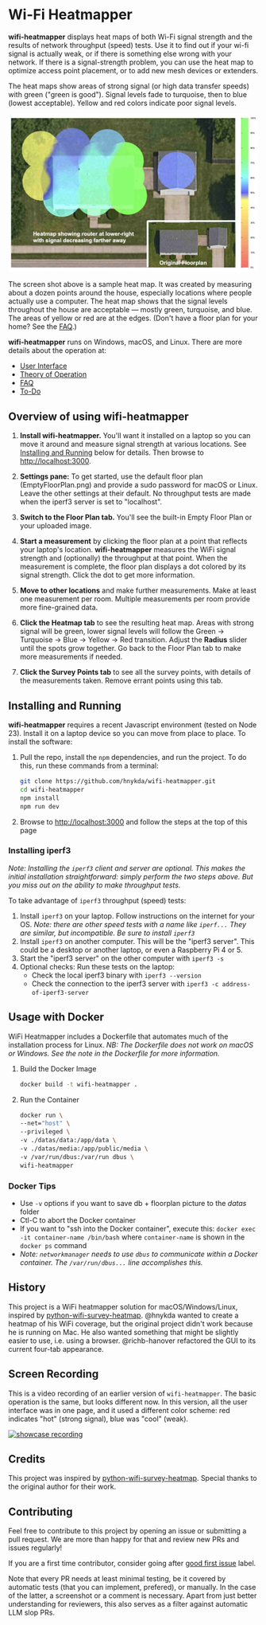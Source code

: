 # Wi-Fi Heatmapper

**wifi-heatmapper** displays heat maps of both
Wi-Fi signal strength and
the results of network throughput (speed) tests.
Use it to find out if your wi-fi signal is actually weak,
or if there is something else wrong with your network.
If there is a signal-strength problem, you can use the
heat map to optimize access point placement,
or to add new mesh devices or extenders.

The heat maps show areas of strong signal
(or high data transfer speeds) with green ("green is good").
Signal levels fade to turquoise, then to blue
(lowest acceptable).
Yellow and red colors indicate poor signal levels.

![heatmap example](docs/images/Heatmap.jpg)

The screen shot above is a sample heat map.
It was created by measuring about a dozen points around the house,
especially locations where people actually use a computer.
The heat map shows that the signal levels throughout the house
are acceptable &mdash; mostly green, turquoise, and blue.
The areas of yellow or red are at the edges.
(Don't have a floor plan for your home?
See the [FAQ](docs/FAQ.md).)

**wifi-heatmapper** runs on Windows, macOS, and Linux.
There are more details about the operation at:

* [User Interface](docs/User_Interface.md)
* [Theory of Operation](docs/Theory_of_Operation.md)
* [FAQ](docs/FAQ.md)
* [To-Do](docs/To-Do.md)

## Overview of using wifi-heatmapper

1. **Install wifi-heatmapper.**
You'll want it installed on a laptop so you can move it around
and measure signal strength at various locations.
See [Installing and Running](#installing-and-running)
below for details.
Then browse to
[http://localhost:3000](http://localhost:3000).

2. **Settings pane:** To get started, use the default floor plan
(EmptyFloorPlan.png)
and provide a sudo password for macOS or Linux.
Leave the other settings at their default.
No throughput tests are made when the iperf3 server is set
to "localhost".

3. **Switch to the Floor Plan tab.**
You'll see the built-in Empty Floor Plan or your uploaded image.

4. **Start a measurement** by clicking the floor plan at a point
that reflects your laptop's location.
**wifi-heatmapper** measures the WiFi signal strength and
(optionally) the throughput at that point.
When the measurement is complete, the floor plan displays
a dot colored by its signal strength.
Click the dot to get more information.

5. **Move to other locations** and make further measurements.
Make at least one measurement per room.
Multiple measurements per room provide more fine-grained data.

6. **Click the Heatmap tab** to see the resulting heat map.
Areas with strong signal will be green,
lower signal levels will follow the
Green -> Turquoise -> Blue -> Yellow -> Red transition.
Adjust the **Radius** slider until the spots grow together.
Go back to the Floor Plan tab to make more measurements if needed.

7. **Click the Survey Points tab** to see all the survey points,
with details of the measurements taken.
Remove errant points using this tab.

## Installing and Running

**wifi-heatmapper** requires a recent Javascript environment
(tested on Node 23).
Install it on a laptop device so you can move from place to place.
To install the software:

1. Pull the repo, install the `npm` dependencies,
   and run the project.
   To do this, run these commands from a terminal:

   ```bash
   git clone https://github.com/hnykda/wifi-heatmapper.git
   cd wifi-heatmapper
   npm install
   npm run dev
   ```

2. Browse to [http://localhost:3000](http://localhost:3000)
   and follow the steps at the top of this page

### Installing iperf3

_Note: Installing the `iperf3` client and server are optional.
This makes the initial installation straightforward:
simply perform the two steps above.
But you miss out on the ability to make throughput tests._

To take advantage of `iperf3` throughput (speed) tests:

1. Install `iperf3` on your laptop.
   Follow instructions on the internet for your OS.
   _Note: there are other speed tests with a name like `iperf...`
   They are similar, but incompatible.
   Be sure to install `iperf3`_
2. Install `iperf3` on another computer.
   This will be the "iperf3 server".
   This could be a desktop or another laptop,
   or even a Raspberry Pi 4 or 5.
3. Start the "iperf3 server" on the other computer with
   `iperf3 -s`
4. Optional checks: Run these tests on the laptop:
   * Check the local iperf3 binary with `iperf3 --version`
   * Check the connection to the iperf3 server
      with `iperf3 -c address-of-iperf3-server`

## Usage with Docker

WiFi Heatmapper includes a Dockerfile that automates much of
the installation process for Linux.
_NB: The Dockerfile does not work on macOS or Windows.
See the note in the Dockerfile for more information._

1. Build the Docker Image

   ```bash
   docker build -t wifi-heatmapper .
   ```

2. Run the Container

   ```bash
   docker run \
   --net="host" \
   --privileged \
   -v ./datas/data:/app/data \
   -v ./datas/media:/app/public/media \
   -v /var/run/dbus:/var/run dbus \
   wifi-heatmapper
   ```

### Docker Tips

* Use `-v` options if you want to save db + floorplan picture
  to the _datas_ folder
* Ctl-C to abort the Docker container
* If you want to "ssh into the Docker container", execute this:
  `docker exec -it container-name /bin/bash`
  where `container-name` is shown in the `docker ps` command
* _Note: `networkmanager` needs to use `dbus` to communicate within
  a Docker container.
  The `/var/run/dbus...` line accomplishes this._

## History

This project is a WiFi heatmapper solution for macOS/Windows/Linux, inspired by [python-wifi-survey-heatmap](https://github.com/jantman/python-wifi-survey-heatmap).
@hnykda wanted to create a heatmap of his WiFi coverage,
but the original project didn't work because he is running on Mac.
He also wanted something that might be slightly easier to use, i.e. using a browser.
@richb-hanover refactored the GUI to its current four-tab appearance.

## Screen Recording

This is a video recording of an earlier version of `wifi-heatmapper`.
The basic operation is the same, but looks different now.
In this version, all the user interface was in one page,
and it used a different color scheme:
red indicates "hot" (strong signal),
blue was "cool" (weak).

[![showcase recording](https://img.youtube.com/vi/pXlm-eWaJCs/0.jpg)](https://www.youtube.com/watch?v=pXlm-eWaJCs)

## Credits

This project was inspired by
[python-wifi-survey-heatmap](https://github.com/jantman/python-wifi-survey-heatmap).
Special thanks to the original author for their work.

## Contributing

Feel free to contribute to this project by opening an issue
or submitting a pull request. We are more than happy for that and review new PRs and issues regularly! 

If you are a first time contributor, consider going after [good first issue](https://github.com/hnykda/wifi-heatmapper/issues?q=is%3Aissue%20state%3Aopen%20label%3A%22good%20first%20issue%22) label.

Note that every PR needs at least minimal testing, be it covered by automatic tests (that you can implement, prefered), or manually. In the case of the latter, a screenshot or a comment is necessary. Apart from just better understanding for reviewers, this also serves as a filter against automatic LLM slop PRs.
